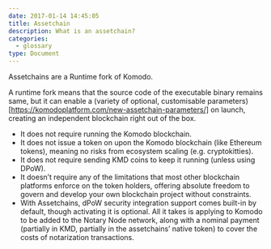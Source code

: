 ```yaml
---
date: 2017-01-14 14:45:05
title: Assetchain
description: What is an assetchain?
categories:
  - glossary
type: Document
---
```


Assetchains are a Runtime fork of Komodo.

A runtime fork means that the source code of the executable binary remains same, but it can enable a (variety of optional, customisable parameters)[https://komodoplatform.com/new-assetchain-parameters/] on launch, creating an independent blockchain right out of the box.

* It does not require running the Komodo blockchain.
* It does not issue a token on upon the Komodo blockchain (like Ethereum tokens), meaning no risks from ecosystem scaling (e.g. cryptokitties).
* It does not require sending KMD coins to keep it running (unless using DPoW).
* It doesn’t require any of the limitations that most other blockchain platforms enforce on the token holders, offering absolute freedom to govern and develop your own blockchain project without constraints.
* With Assetchains, dPoW security integration support comes built-in by default, though activating it is optional. All it takes is applying to Komodo to be added to the Notary Node network, along with a nominal payment (partially in KMD, partially in the assetchains’ native token) to cover the costs of notarization transactions.
